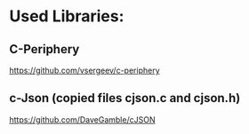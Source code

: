 # Used Libraries:
## C-Periphery
https://github.com/vsergeev/c-periphery  

## c-Json (copied files cjson.c and cjson.h)
https://github.com/DaveGamble/cJSON
